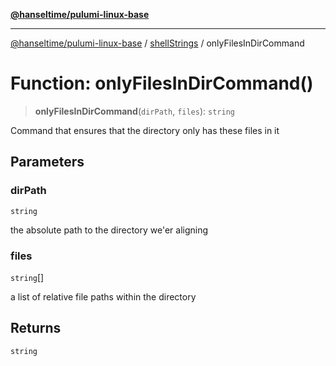 [**@hanseltime/pulumi-linux-base**](../../../../README.md)

***

[@hanseltime/pulumi-linux-base](../../../../README.md) / [shellStrings](../README.md) / onlyFilesInDirCommand

# Function: onlyFilesInDirCommand()

> **onlyFilesInDirCommand**(`dirPath`, `files`): `string`

Command that ensures that the directory only has these files in it

## Parameters

### dirPath

`string`

the absolute path to the directory we'er aligning

### files

`string`[]

a list of relative file paths within the directory

## Returns

`string`
